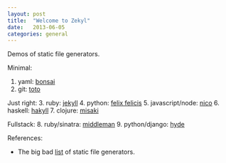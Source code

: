 ```yaml
---
layout: post
title:  "Welcome to Zekyl"
date:   2013-06-05
categories: general
---
```


Demos of static file generators.

Minimal:
1. yaml: [bonsai](http://tinytree.info)
2. git: [toto](http://cloudhead.io/toto)

Just right:
3. ruby: [jekyll](http://jekyllrb.com)
4. python: [felix felicis](http://liquidluck.readthedocs.org)
5. javascript/node: [nico](http://lab.lepture.com/nico)
6. haskell: [hakyll](http://jaspervdj.be/hakyll/)
7. clojure: [misaki](http://liquidz.github.io/misaki/)

Fullstack:
8. ruby/sinatra: [middleman](http://middlemanapp.com)
9. python/django: [hyde](http://ringce.com/hyde)

References:
- The big bad [list](https://iwantmyname.com/blog/2011/02/list-static-website-generators.html) of static file generators.
